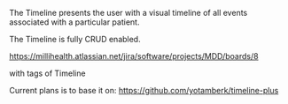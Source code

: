 The Timeline presents the user with a visual timeline of all events associated with a particular patient.

The Timeline is fully CRUD enabled.

https://millihealth.atlassian.net/jira/software/projects/MDD/boards/8

with tags of Timeline

Current plans is to base it on:  https://github.com/yotamberk/timeline-plus
